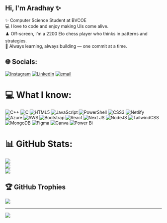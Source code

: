 ## Hi, I'm Aradhay ✨
✨ Computer Science Student at BVCOE </br>
💻 I love to code and enjoy making UIs come alive. </br>
♟️ Off-screen, I’m a 2200 Elo chess player who thinks in patterns and strategies. </br>
🚀 Always learning, always building — one commit at a time. </br>


## 🌐 Socials:
[![Instagram](https://img.shields.io/badge/Instagram-%23E4405F.svg?logo=Instagram&logoColor=white)](https://instagram.com/arads.x) [![LinkedIn](https://img.shields.io/badge/LinkedIn-%230077B5.svg?logo=linkedin&logoColor=white)](https://linkedin.com/in/Aradhay-Saxena) [![email](https://img.shields.io/badge/Email-D14836?logo=gmail&logoColor=white)](mailto:ARADHAYS07@GMAIL.COM) 

# 💻 What I know:
![C++](https://img.shields.io/badge/c++-%2300599C.svg?style=flat&logo=c%2B%2B&logoColor=white) ![C](https://img.shields.io/badge/c-%2300599C.svg?style=flat&logo=c&logoColor=white) ![HTML5](https://img.shields.io/badge/html5-%23E34F26.svg?style=flat&logo=html5&logoColor=white) ![JavaScript](https://img.shields.io/badge/javascript-%23323330.svg?style=flat&logo=javascript&logoColor=%23F7DF1E) ![PowerShell](https://img.shields.io/badge/PowerShell-%235391FE.svg?style=flat&logo=powershell&logoColor=white) ![CSS3](https://img.shields.io/badge/css3-%231572B6.svg?style=flat&logo=css3&logoColor=white) ![Netlify](https://img.shields.io/badge/netlify-%23000000.svg?style=flat&logo=netlify&logoColor=#00C7B7) ![Azure](https://img.shields.io/badge/azure-%230072C6.svg?style=flat&logo=microsoftazure&logoColor=white) ![AWS](https://img.shields.io/badge/AWS-%23FF9900.svg?style=flat&logo=amazon-aws&logoColor=white) ![Bootstrap](https://img.shields.io/badge/bootstrap-%238511FA.svg?style=flat&logo=bootstrap&logoColor=white) ![React](https://img.shields.io/badge/react-%2320232a.svg?style=flat&logo=react&logoColor=%2361DAFB) ![Next JS](https://img.shields.io/badge/Next-black?style=flat&logo=next.js&logoColor=white) ![NodeJS](https://img.shields.io/badge/node.js-6DA55F?style=flat&logo=node.js&logoColor=white) ![TailwindCSS](https://img.shields.io/badge/tailwindcss-%2338B2AC.svg?style=flat&logo=tailwind-css&logoColor=white) ![MongoDB](https://img.shields.io/badge/MongoDB-%234ea94b.svg?style=flat&logo=mongodb&logoColor=white) ![Figma](https://img.shields.io/badge/figma-%23F24E1E.svg?style=flat&logo=figma&logoColor=white) ![Canva](https://img.shields.io/badge/Canva-%2300C4CC.svg?style=flat&logo=Canva&logoColor=white) ![Power Bi](https://img.shields.io/badge/power_bi-F2C811?style=flat&logo=powerbi&logoColor=black)
# 📊 GitHub Stats:
![](https://github-readme-stats.vercel.app/api?username=aradhays07&theme=dark&hide_border=false&include_all_commits=false&count_private=false)<br/>
![](https://nirzak-streak-stats.vercel.app/?user=aradhays07&theme=dark&hide_border=false)<br/>
![](https://github-readme-stats.vercel.app/api/top-langs/?username=aradhays07&theme=dark&hide_border=false&include_all_commits=false&count_private=false&layout=compact)

## 🏆 GitHub Trophies
![](https://github-profile-trophy.vercel.app/?username=aradhays07&theme=radical&no-frame=false&no-bg=false&margin-w=4)

---
[![](https://visitcount.itsvg.in/api?id=aradhays07&icon=8&color=9)](https://visitcount.itsvg.in)

<!-- Proudly created with GPRM ( https://gprm.itsvg.in ) -->

